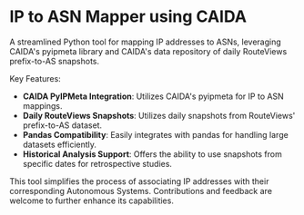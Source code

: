 # IP to ASN Mapper using CAIDA
A streamlined Python tool for mapping IP addresses to ASNs, leveraging CAIDA's pyipmeta library and CAIDA's data repository of daily RouteViews prefix-to-AS snapshots.

Key Features:

- **CAIDA PyIPMeta Integration**: Utilizes CAIDA's pyipmeta for IP to ASN mappings.
- **Daily RouteViews Snapshots**: Utilizes daily snapshots from RouteViews' prefix-to-AS dataset.
- **Pandas Compatibility**: Easily integrates with pandas for handling large datasets efficiently.
- **Historical Analysis Support**: Offers the ability to use snapshots from specific dates for retrospective studies.

This tool simplifies the process of associating IP addresses with their corresponding Autonomous Systems. Contributions and feedback are welcome to further enhance its capabilities.